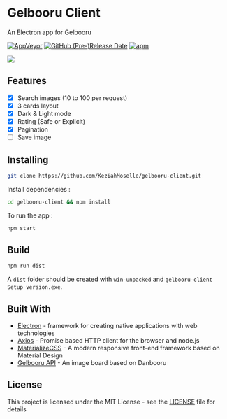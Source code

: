 # Gelbooru Client 

An Electron app for Gelbooru

[![AppVeyor](https://img.shields.io/appveyor/ci/KeziahMoselle/gelbooru-client.svg?style=for-the-badge)](https://ci.appveyor.com/project/KeziahMoselle/gelbooru-client)
[![GitHub (Pre-)Release Date](https://img.shields.io/github/release-date-pre/KeziahMoselle/gelbooru-client.svg?style=for-the-badge)](https://github.com/KeziahMoselle/gelbooru-client/releases)
[![apm](https://img.shields.io/apm/l/vim-mode.svg?style=for-the-badge)]()

<img src="/assets/preview.gif">

## Features

* [x] Search images (10 to 100 per request)
* [x] 3 cards layout
* [x] Dark & Light mode
* [x] Rating (Safe or Explicit)
* [x] Pagination
* [ ] Save image

## Installing

```sh
git clone https://github.com/KeziahMoselle/gelbooru-client.git
```
Install dependencies :
```sh
cd gelbooru-client && npm install
```
To run the app :
```sh
npm start
```

## Build

```sh
npm run dist
```
A `dist` folder should be created with `win-unpacked` and `gelbooru-client Setup version.exe`.

## Built With

* [Electron](https://electronjs.org/) - framework for creating native applications with web technologies
* [Axios](https://github.com/axios/axios) - Promise based HTTP client for the browser and node.js
* [MaterializeCSS](http://next.materializecss.com/) - A modern responsive front-end framework based on Material Design
* [Gelbooru API](https://gelbooru.com/index.php?page=help&topic=dapi) - An image board based on Danbooru


## License

This project is licensed under the MIT License - see the [LICENSE](LICENSE) file for details
